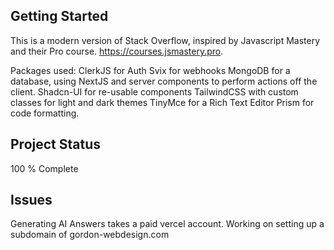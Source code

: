 ## Getting Started

This is a modern version of Stack Overflow, inspired by Javascript Mastery and their Pro course. https://courses.jsmastery.pro.

Packages used:
ClerkJS for Auth
Svix for webhooks
MongoDB for a database, using NextJS and server components to perform actions off the client.
Shadcn-UI for re-usable components
TailwindCSS with custom classes for light and dark themes
TinyMce for a Rich Text Editor
Prism for code formatting.

## Project Status

100 % Complete

## Issues

Generating AI Answers takes a paid vercel account. Working on setting up a subdomain of gordon-webdesign.com
